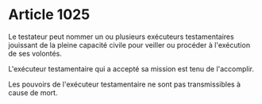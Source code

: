 # Article 1025

Le testateur peut nommer un ou plusieurs exécuteurs testamentaires jouissant de la pleine capacité civile pour veiller ou procéder à l'exécution de ses volontés.

L'exécuteur testamentaire qui a accepté sa mission est tenu de l'accomplir.

Les pouvoirs de l'exécuteur testamentaire ne sont pas transmissibles à cause de mort.
